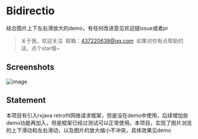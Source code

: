 # Bidirectio
结合图片上下左右滑放大的demo，有任何改进意见欢迎提issue或者pr
> 关于我，欢迎关注 
  邮箱：437220638@qq.com
  如果对你有点帮助的话，点个star哦~
  
## Screenshots
![image](/pic/demo.gif)

## Statement
本项目有引入rxjava retrofit网络请求框架，但是没在demo中使用，后续增加些demo功能再加入，但是框架已经过测试可以正常使用。本项目，实现了图片浏览的上下滑动和左右滑动，以及图片的放大缩小不冲突，具体效果见demo
